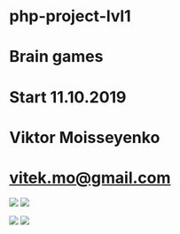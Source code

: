 # php-project-lvl1
# Brain games
# Start 11.10.2019
# Viktor Moisseyenko
# vitek.mo@gmail.com
<a href="https://codeclimate.com/github/vitek-mo/php-project-lvl1/maintainability"><img src="https://api.codeclimate.com/v1/badges/4183019995f4d16ee7f0/maintainability" /></a>
<a href="https://codeclimate.com/github/vitek-mo/php-project-lvl1/test_coverage"><img src="https://api.codeclimate.com/v1/badges/4183019995f4d16ee7f0/test_coverage" /></a>

<img src="https://travis-ci.org/vitek-mo/php-project-lvl1.svg?branch=master" />
<a href="https://asciinema.org/a/WugOisp8F9RU75oRvaxrpbjy1" target="_blank"><img src="https://asciinema.org/a/WugOisp8F9RU75oRvaxrpbjy1.svg" /></a>
